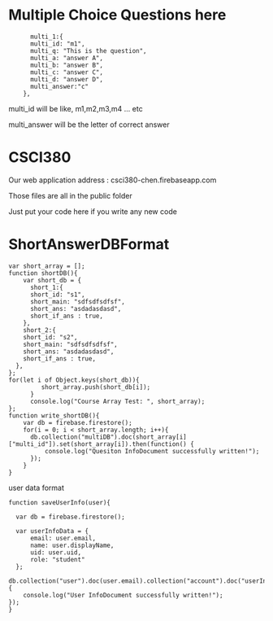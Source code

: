 # Multiple Choice Questions here
```
      multi_1:{
      multi_id: "m1",
      multi_q: "This is the question",
      multi_a: "answer A",
      multi_b: "answer B",
      multi_c: "answer C",
      multi_d: "answer D",
      multi_answer:"c"
    },
```
multi_id will be like, m1,m2,m3,m4 ... etc

multi_answer will be the letter of correct answer



# CSCI380
Our web application address : csci380-chen.firebaseapp.com

Those files are all in the public folder 

Just put your code here if you write any new code


# ShortAnswerDBFormat
```
var short_array = [];
function shortDB(){
    var short_db = {
      short_1:{
      short_id: "s1",
      short_main: "sdfsdfsdfsf",
      short_ans: "asdadasdasd",
      short_if_ans : true,
    },
    short_2:{
    short_id: "s2",
    short_main: "sdfsdfsdfsf",
    short_ans: "asdadasdasd",
    short_if_ans : true,
  },
};
for(let i of Object.keys(short_db)){
         short_array.push(short_db[i]);
      }
      console.log("Course Array Test: ", short_array);
};
function write_shortDB(){
    var db = firebase.firestore();
    for(i = 0; i < short_array.length; i++){
      db.collection("multiDB").doc(short_array[i]["multi_id"]).set(short_array[i]).then(function() {
          console.log("Quesiton InfoDocument successfully written!");
      });
    }
}
```


user data format
```
function saveUserInfo(user){

  var db = firebase.firestore();

  var userInfoData = {
      email: user.email,
      name: user.displayName,
      uid: user.uid,
      role: "student"
  };

db.collection("user").doc(user.email).collection("account").doc("userInfo").set(userInfoData).then(function() {
    console.log("User InfoDocument successfully written!");
});
}
```
